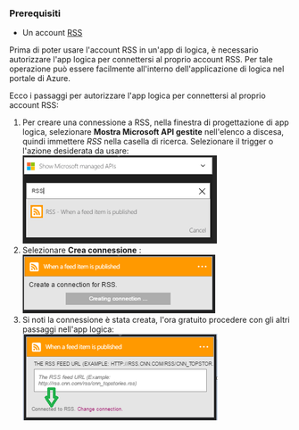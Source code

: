 ### <a name="prerequisites"></a>Prerequisiti

- Un account [RSS](https://wikipedia.org/wiki/RSS)  


Prima di poter usare l'account RSS in un'app di logica, è necessario autorizzare l'app logica per connettersi al proprio account RSS. Per tale operazione può essere facilmente all'interno dell'applicazione di logica nel portale di Azure.  

Ecco i passaggi per autorizzare l'app logica per connettersi al proprio account RSS:  
1. Per creare una connessione a RSS, nella finestra di progettazione di app logica, selezionare **Mostra Microsoft API gestite** nell'elenco a discesa, quindi immettere *RSS* nella casella di ricerca. Selezionare il trigger o l'azione desiderata da usare:  
![Creazione di connessione RSS](./media/connectors-create-api-rss/rss-1.png)  
2. Selezionare **Crea connessione** :  
![Creazione di connessione RSS](./media/connectors-create-api-rss/rss-2.png)  
3. Si noti la connessione è stata creata, l'ora gratuito procedere con gli altri passaggi nell'app logica:  
 ![Creazione di connessione RSS](./media/connectors-create-api-rss/rss-3.png)  
